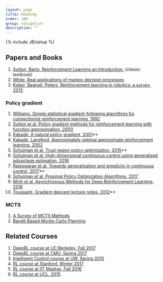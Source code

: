 ```yaml
---
layout: page
title: Reading
order: 100
group: navigation
description: ""
---
```

{% include JB/setup %}

## Papers and Books
1. [Sutton, Barto, Reinforcement Learning an Introduction.](http://incompleteideas.net/book/bookdraft2018mar21.pdf) (classic textbook)
2. [White, Real applications of markov decision processes](http://www.it.uu.se/edu/course/homepage/aism/st11/MDPApplications1.pdf)
3. [Kober, Bagnell, Peters, Reinforcement learning in robotics: a survey, 2013](http://repository.cmu.edu/cgi/viewcontent.cgi?article=2134&context=robotics)

### Policy gradient
1. [Williams, Simple statistical gradient-following algorithms for connectionist reinforcement learning, 1992](http://www-anw.cs.umass.edu/~barto/courses/cs687/williams92simple.pdf)
2. [Sutton et al. Policy gradient methods for reinforcement learning with function approximation, 2000](http://papers.nips.cc/paper/1713-policy-gradient-methods-for-reinforcement-learning-with-function-approximation.pdf)
3. [Kakade, A natural policy gradient, 2001](http://papers.nips.cc/paper/2073-a-natural-policy-gradient.pdf)**
4. [Kakade, Langford, Approximately optimal approximate reinforcement learning, 2002](https://pdfs.semanticscholar.org/d2cb/af44e6f508717890402a55d210a880d16a66.pdf)
5. [Schulman et al. Trust region policy optimization, 2015](http://proceedings.mlr.press/v37/schulman15.pdf)**
6. [Schulman et al. High-dimensional continuous control using generalized advantage estimation, 2016](https://arxiv.org/abs/1506.02438)
7. [Rajeswaran et al. Towards generalization and simplicity in continuous control, 2017](https://arxiv.org/abs/1703.02660)**
8. [Schulman et al. Proximal Policy Optimization Algorithms, 2017](https://arxiv.org/abs/1707.06347)
9. [Mnih et al. Asynchronous Methods for Deep Reinforcement Learning, 2016](https://arxiv.org/abs/1602.01783)
10. [Toussaint, Gradient descent lecture notes, 2012](https://ipvs.informatik.uni-stuttgart.de/mlr/marc/notes/gradientDescent.pdf)**

### MCTS
1. [A Survey of MCTS Methods](files/reading/mcts-survey-master.pdf)
2. [Bandit Based Monte-Carlo Planning](files/reading/bandit_mc.pdf)

## Related Courses
1. [DeepRL course at UC Berkeley, Fall 2017](http://rll.berkeley.edu/deeprlcourse/)
2. [DeepRL course at CMU, Spring 2017](https://katefvision.github.io/)
3. [Intelligent Control course at UW, Spring 2015](https://homes.cs.washington.edu/~todorov/courses/amath579/index.html)
4. [RL course at Stanford, Winter 2017](http://web.stanford.edu/class/cs234/index.html)
5. [RL course at IIT Madras, Fall 2016](http://nptel.ac.in/courses/106106143/)
6. [RL course at UCL, 2015](http://www0.cs.ucl.ac.uk/staff/d.silver/web/Teaching.html)
